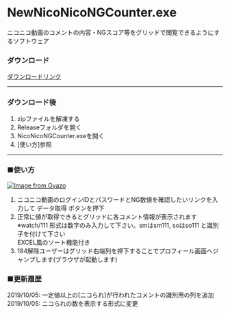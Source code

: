 # NewNicoNicoNGCounter.exe
ニコニコ動画のコメントの内容・NGスコア等をグリッドで閲覧できるようにするソフトウェア


### ダウンロード
[ダウンロードリンク](https://github.com/eneko0513/NewNicoNicoNGCounter.exe/archive/master.zip)  

---
### ダウンロード後
1. zipファイルを解凍する  
2. Releaseフォルダを開く  
3. NicoNicoNGCounter.exeを開く  
4. [使い方]参照  

---
### ■使い方
[![Image from Gyazo](https://i.gyazo.com/47638a369c6d10953f2743bb445e3f11.png)](https://gyazo.com/47638a369c6d10953f2743bb445e3f11)

1. ニコニコ動画のログインIDとパスワードとNG数値を確認したいリンクを入力して データ取得 ボタンを押下  
2. 正常に値が取得できるとグリッドに各コメント情報が表示されます  
※watch/111 形式は数字のみ入力して下さい。smはsm111, soはso111 と識別子を付けて下さい  
EXCEL風のソート機能付き  
3. 184解除ユーザーはグリッド右端列を押下することでプロフィール画面へジャンプします(ブラウザが起動します)  

### ■更新履歴  
2019/10/05: 一定値以上の[ニコられ]が行われたコメントの識別用の列を追加  
2019/10/05: ニコられの数を表示する形式に変更
